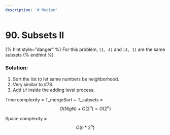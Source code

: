 ```yaml
---
description: '# Medium'
---
```


# 90. Subsets II

{% hint style="danger" %}
For this problem, `[1, 4]` and `[4, 1]` are the same subsets
{% endhint %}

### Solution:

1. Sort the list to let same numbers be neighborhood.
2. Very similar to \#78. 
3. Add `if` inside the adding level process.

Time complexity = T\_mergeSort + T\_subsets =  $$O(NlgN) + O(2^n) = O(2^n)$$ 

Space complexity = $$O(n*2^n)$$ 

